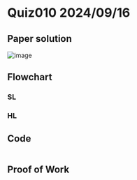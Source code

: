 # Quiz010 2024/09/16

## Paper solution
![image](https://github.com/user-attachments/assets/f70765ac-d483-4faf-b990-ddefeb569e22)

## Flowchart
### SL


### HL


## Code
```.py

```

## Proof of Work


